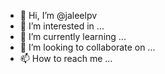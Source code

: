 - 👋 Hi, I’m @jaleelpv
- 👀 I’m interested in ...
- 🌱 I’m currently learning ...
- 💞️ I’m looking to collaborate on ...
- 📫 How to reach me ...

<!---
jaleelpv/jaleelpv is a ✨ special ✨ repository because its `README.md` (this file) appears on your GitHub profile.
You can click the Preview link to take a look at your changes.
--->
